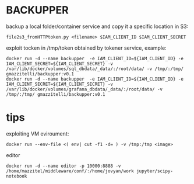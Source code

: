 # BACKUPPER
backup a local folder/container service and copy it a specific location in S3:

```
file2s3_fromHTTPtoken.py <filename> $IAM_CLIENT_ID $IAM_CLIENT_SECRET 
```
exploit tocken in /tmp/token obtained by tokener service, example:

``` 
docker run -d --name backupper  -e IAM_CLIENT_ID=${IAM_CLIENT_ID} -e IAM_CLIENT_SECRET=${IAM_CLIENT_SECRET} -v /var/lib/docker/volumes/sql_dbdata/_data/:/root/data/ -v /tmp/:/tmp/ gmazzitelli/backupper:v0.1
docker run -d --name backupper  -e IAM_CLIENT_ID=${IAM_CLIENT_ID} -e IAM_CLIENT_SECRET=${IAM_CLIENT_SECRET} -v /var/lib/docker/volumes/grafana_dbdata/_data/:/root/data/ -v /tmp/:/tmp/ gmazzitelli/backupper:v0.1
```
# tips
exploiting VM eviroument:
```
docker run --env-file <( env| cut -f1 -d= ) -v /tmp:/tmp <image>
```
editor
```
docker run -d --name editor -p 10000:8888 -v /home/mazzitel/middleware/conf/:/home/jovyan/work jupyter/scipy-notebook 
```
